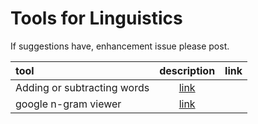 
Tools for Linguistics
=====================

If suggestions have, enhancement issue  please post.

| tool | description | link |
| :--- | :---: | :---: |
| Adding or subtracting words | [link](http://insightdatascience.com/blog/thisplusthat_a_search_engine_that_lets_you_add_words_as_vectors.html)|
| google n-gram viewer  | [link](https://books.google.com/ngrams)| 

